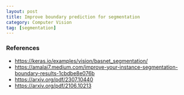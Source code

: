 ```yaml
---
layout: post
title: Improve boundary prediction for segmentation
category: Computer Vision
tag: [segmentation]
---
```



### References
- https://keras.io/examples/vision/basnet_segmentation/
- https://amalaj7.medium.com/improve-your-instance-segmentation-boundary-results-1cbdbe8e076b
- https://arxiv.org/pdf/2307.10440
- https://arxiv.org/pdf/2106.10213
